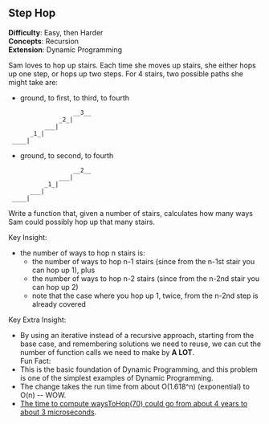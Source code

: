 ## Step Hop

**Difficulty**: Easy, then Harder  
**Concepts**: Recursion  
**Extension**: Dynamic Programming

Sam loves to hop up stairs. Each time she moves up stairs, she either hops up one step, or hops up two steps.  For 4 stairs, two possible paths she might take are:


* ground, to first, to third, to fourth
```
                  __3__
              _2_|
          ___|
      _1_|
 ____|
```

* ground, to second, to fourth
```
                  __2__
              ___|
          _1_|
      ___|
 ____|
```

Write a function that, given a number of stairs, calculates how many ways Sam could possibly hop up that many stairs. 


Key Insight:
* the number of ways to hop n stairs is:
  * the number of ways to hop n-1 stairs (since from the n-1st stair you can hop up 1), plus
  * the number of ways to hop n-2 stairs (since from the n-2nd stair you can hop up 2)
  * note that the case where you hop up 1, twice, from the n-2nd step is already covered

Key Extra Insight:
* By using an iterative instead of a recursive approach, starting from the base case, and remembering solutions we need to reuse, we can cut the number of function calls we need to make by **A LOT**.  
Fun Fact:
* This is the basic foundation of Dynamic Programming, and this problem is one of the simplest examples of Dynamic Programming. 
* The change takes the run time from about O(1.618^n) (exponential)  to O(n) -- WOW.
* [The time to compute waysToHop(70) could go from about 4 years to about 3 microseconds](http://www.ccs.neu.edu/home/lieber/courses/csg110/sp08/project/project10/dyn-prog.htm). 
